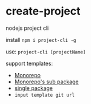# create-project

nodejs project cli

install `npm i project-cli -g`

use: `project-cli [projectName]`

support templates: 
 * [Monorepo](https://github.com/lyf-coder/monorepo-template.git)
 * [Monorepo's sub package](https://github.com/lyf-coder/monorepo-sub-package-template.git)
 * [single package](https://github.com/lyf-coder/single-package-template.git)
 * `input template git url`

